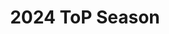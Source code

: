 ---
layout: default
title: 2024 ToP Season
has_children: true
has_toc: true
nav_order: 1
parent: Tournament of Power
---